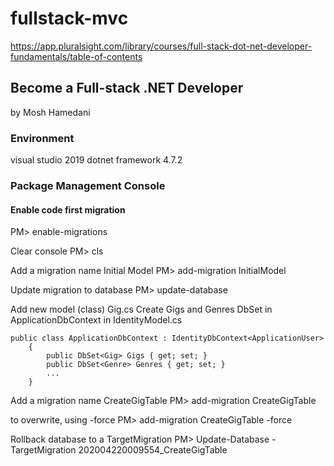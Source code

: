 # fullstack-mvc

https://app.pluralsight.com/library/courses/full-stack-dot-net-developer-fundamentals/table-of-contents

## Become a Full-stack .NET Developer
by Mosh Hamedani

### Environment
visual studio 2019
dotnet framework 4.7.2

### Package Management Console
#### Enable code first migration
PM> enable-migrations

Clear console
PM> cls

Add a migration name Initial Model
PM> add-migration InitialModel

Update migration to database
PM> update-database

Add new model (class) Gig.cs
Create Gigs and Genres DbSet in ApplicationDbContext in IdentityModel.cs
```
public class ApplicationDbContext : IdentityDbContext<ApplicationUser>
    {
        public DbSet<Gig> Gigs { get; set; }
        public DbSet<Genre> Genres { get; set; }
        ...
    }
```
Add a migration name CreateGigTable
PM> add-migration CreateGigTable

to overwrite, using -force
PM> add-migration CreateGigTable -force

Rollback database to a TargetMigration
PM> Update-Database -TargetMigration 202004220009554_CreateGigTable
